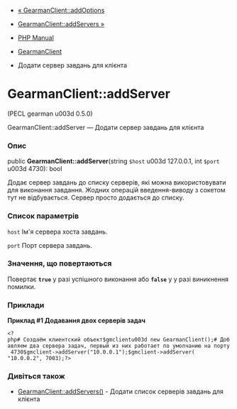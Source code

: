 - [« GearmanClient::addOptions](gearmanclient.addoptions.md)
- [GearmanClient::addServers »](gearmanclient.addservers.md)

- [PHP Manual](index.md)
- [GearmanClient](class.gearmanclient.md)
- Додати сервер завдань для клієнта

# GearmanClient::addServer

(PECL gearman u003d 0.5.0)

GearmanClient::addServer — Додати сервер завдань для клієнта

### Опис

public **GearmanClient::addServer**(string `$host` u003d 127.0.0.1, int
`$port` u003d 4730): bool

Додає сервер завдань до списку серверів, які можна використовувати
для виконання завдання. Жодних операцій введення-виводу з сокетом тут не
відбувається. Сервер просто додається до списку.

### Список параметрів

`host`
Ім'я сервера хоста завдань.

`port`
Порт сервера завдань.

### Значення, що повертаються

Повертає **`true`** у разі успішного виконання або **`false`** у
у разі виникнення помилки.

### Приклади

**Приклад #1 Додавання двох серверів задач**

` <?php# Создаём клиентский объект$gmclientu003d new GearmanClient();# Добавляем два сервера задач, первый из них работает по умолчанию на порту 4730$gmclient->addServer("10.0.0.1");$gmclient->addServer( "10.0.0.2", 7003);?> `

### Дивіться також

- [GearmanClient::addServers()](gearmanclient.addservers.md) -
Додати список серверів завдань для клієнта
